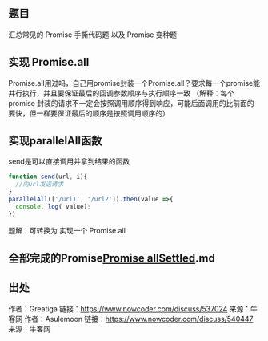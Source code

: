 ## 题目
汇总常见的 Promise 手撕代码题 以及 Promise 变种题

## 实现 Promise.all

Promise.all用过吗，自己用promise封装一个Promise.all？要求每一个promise能并行执行，并且要保证最后的回调参数顺序与执行顺序一致
（解释：每个 promise 封装的请求不一定会按照调用顺序得到响应，可能后面调用的比前面的要快，但一样要保证最后的顺序是按照调用顺序的）

## 实现parallelAll函数
send是可以直接调用并拿到结果的函数
```js
function send(url, i){
  //向url发送请求
}
parallelAll(['/url1', '/url2']).then(value =>{
  console. log( value);
})
```

题解：可转换为 实现一个 Promise.all

## 全部完成的Promise[Promise allSettled](promise-allsettled).md

## 出处
作者：Greatiga
链接：https://www.nowcoder.com/discuss/537024
来源：牛客网
作者：Asulemoon
链接：https://www.nowcoder.com/discuss/540447
来源：牛客网
